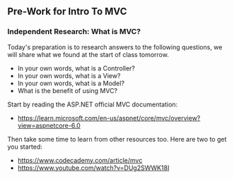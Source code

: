 ## Pre-Work for Intro To MVC

### Independent Research: What is MVC?

Today's preparation is to research answers to the following questions, we will share what we found at the start of class tomorrow.

* In your own words, what is a Controller?
* In your own words, what is a View?
* In your own words, what is a Model?
* What is the benefit of using MVC?

Start by reading the ASP.NET official MVC documentation: 
* https://learn.microsoft.com/en-us/aspnet/core/mvc/overview?view=aspnetcore-6.0

Then take some time to learn from other resources too. Here are two to get you started:
* https://www.codecademy.com/article/mvc
* https://www.youtube.com/watch?v=DUg2SWWK18I

